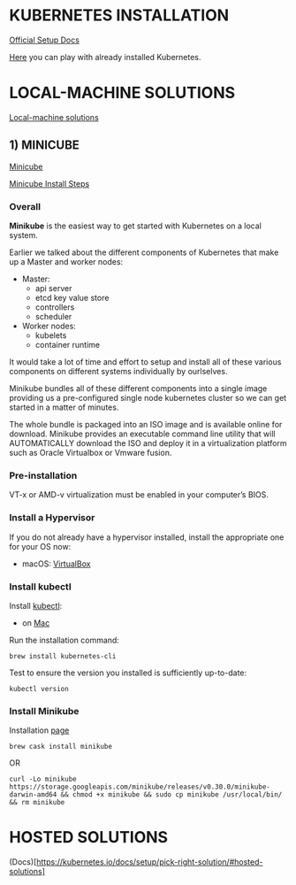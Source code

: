 # KUBERNETES INSTALLATION

[Official Setup Docs](https://kubernetes.io/docs/setup/)

[Here](https://labs.play-with-k8s.com/) you can play with already installed Kubernetes.



# LOCAL-MACHINE SOLUTIONS

[Local-machine solutions](https://kubernetes.io/docs/setup/pick-right-solution/#local-machine-solutions)



## 1) MINICUBE

[Minicube](https://kubernetes.io/docs/setup/minikube/)

[Minicube Install Steps](https://kubernetes.io/docs/tasks/tools/install-minikube/)


### Overall

**Minikube** is the easiest way to get started with Kubernetes on a local system.

Earlier we talked about the different components of Kubernetes that make up a Master and worker nodes:
  - Master:
    - api server
    - etcd key value store
    - controllers
    - scheduler 
  - Worker nodes:  
    - kubelets
    - container runtime
    
It would take a lot of time and effort to setup and install all of these various components on different systems individually by ourlselves.

Minikube bundles all of these different components into a single image providing us a pre-configured single node kubernetes cluster so we can get started in a matter of minutes.


The whole bundle is packaged into an ISO image and is available online for download. Minikube provides an executable command line utility that will AUTOMATICALLY download the ISO and deploy it in a virtualization platform such as Oracle Virtualbox or Vmware fusion.


### Pre-installation

VT-x or AMD-v virtualization must be enabled in your computer’s BIOS.


### Install a Hypervisor

If you do not already have a hypervisor installed, install the appropriate one for your OS now:

  - macOS: [VirtualBox](https://www.virtualbox.org/wiki/Downloads)

### Install kubectl

Install [kubectl](https://kubernetes.io/docs/tasks/tools/install-kubectl/):
  - on [Mac](https://kubernetes.io/docs/tasks/tools/install-kubectl/#install-with-homebrew-on-macos)

Run the installation command:
```
brew install kubernetes-cli
```

Test to ensure the version you installed is sufficiently up-to-date:
```
kubectl version
```

### Install Minikube

Installation [page](https://github.com/kubernetes/minikube/releases)

```
brew cask install minikube
```

OR

```
curl -Lo minikube https://storage.googleapis.com/minikube/releases/v0.30.0/minikube-darwin-amd64 && chmod +x minikube && sudo cp minikube /usr/local/bin/ && rm minikube

```

# HOSTED SOLUTIONS

(Docs)[https://kubernetes.io/docs/setup/pick-right-solution/#hosted-solutions]







































